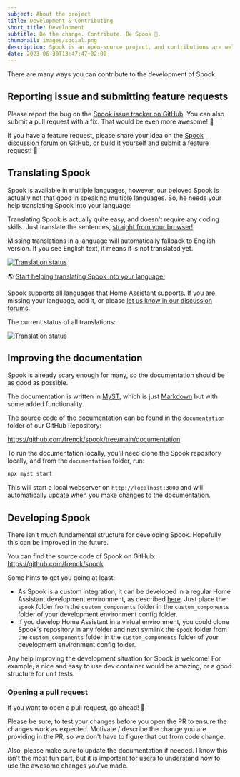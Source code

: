 ```yaml
---
subject: About the project
title: Development & Contributing
short_title: Development
subtitle: Be the change. Contribute. Be Spook 👻.
thumbnail: images/social.png
description: Spook is an open-source project, and contributions are welcome! Here is how you can contribute to Spook.
date: 2023-06-30T13:47:47+02:00
---
```


There are many ways you can contribute to the development of Spook.

## Reporting issue and submitting feature requests

Please report the bug on the [Spook issue tracker on GitHub](https://github.com/frenck/spook/issues). You can also submit a pull request with a fix. That would be even more awesome! 🤩

If you have a feature request, please share your idea on the [Spook discussion forum on GitHub](https://github.com/frenck/spook/discussions), or build it yourself and submit a feature request! 🤩

## Translating Spook

Spook is available in multiple languages, however, our beloved Spook is actually not that good in speaking multiple languages. So, he needs your help translating Spook into your language!

Translating Spook is actually quite easy, and doesn't require any coding skills. Just translate the sentences, [straight from your browser!](https://hosted.weblate.org/engage/spook/)!

Missing translations in a language will automatically fallback to English version. If you see English text, it means it is not translated yet.

[![Translation status](https://hosted.weblate.org/widgets/spook/-/integration/287x66-black.png)](https://hosted.weblate.org/engage/spook/)

🌎 [Start helping translating Spook into your language!](https://hosted.weblate.org/engage/spook/)

Spook supports all languages that Home Assistant supports. If you are missing your language, add it, or please [let us know in our discussion forums](https://github.com/frenck/spook/discussions).

The current status of all translations:

[![Translation status](https://hosted.weblate.org/widgets/spook/-/integration/multi-auto.svg)](https://hosted.weblate.org/engage/spook/)

## Improving the documentation

Spook is already scary enough for many, so the documentation should be as good as possible.

The documentation is written in [MyST](https://mystmd.org/guide), which is just [Markdown](https://www.markdownguide.org/) but with some added functionality.

The source code of the documentation can be found in the `documentation` folder of our GitHub Repository:

<https://github.com/frenck/spook/tree/main/documentation>

To run the documentation locally, you'll need clone the Spook repository locally, and from the `documentation` folder, run:

```bash
npx myst start
```

This will start a local webserver on `http://localhost:3000` and will automatically update when you make changes to the documentation.

## Developing Spook

There isn't much fundamental structure for developing Spook. Hopefully this can be improved in the future.

You can find the source code of Spook on GitHub: <https://github.com/frenck/spook>

Some hints to get you going at least:

- As Spook is a custom integration, it can be developed in a regular Home Assistant development environment, as described [here](https://developers.home-assistant.io/docs/development_environment). Just place the `spook` folder from the `custom_components` folder in the `custom_components` folder of your development environment config folder.
- If you develop Home Assistant in a virtual environment, you could clone Spook's repository in any folder and next symlink the `spook` folder from the `custom_components` folder in the `custom_components` folder of your development environment config folder.

Any help improving the development situation for Spook is welcome! For example, a nice and easy to use dev container would be amazing, or a good structure for unit tests.

### Opening a pull request

If you want to open a pull request, go ahead! 🤩

Please be sure, to test your changes before you open the PR to ensure the changes work as expected. Motivate / describe the change you are providing in the PR, so we don't have to figure that out from code change.

Also, please make sure to update the documentation if needed. I know this isn't the most fun part, but it is important for users to understand how to use the awesome changes you've made.

